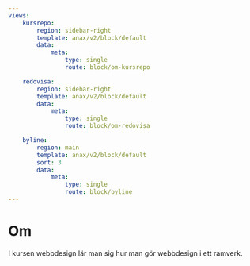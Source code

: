 ```yaml
---
views:
    kursrepo:
        region: sidebar-right
        template: anax/v2/block/default
        data:
            meta:
                type: single
                route: block/om-kursrepo

    redovisa:
        region: sidebar-right
        template: anax/v2/block/default
        data:
            meta:
                type: single
                route: block/om-redovisa

    byline:
        region: main
        template: anax/v2/block/default
        sort: 3
        data:
            meta:
                type: single
                route: block/byline
---
```

Om
=========================

<!-- Detta innehåll är skrivet i markdown och du hittar innehållet i filen `content/om.md`. -->

I kursen webbdesign lär man sig hur man gör webbdesign i ett ramverk.

<!-- [FIGURE src=img/gsbr.jpg?w=100 caption=""] -->
